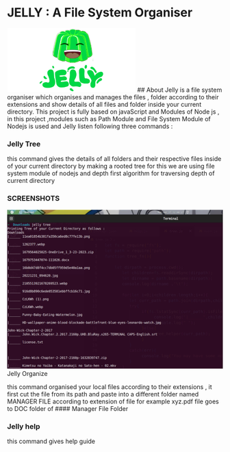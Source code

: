 # JELLY : A File System Organiser
<!-- PROJECT LOGO -->
  <a>
    <img src="Images/logo.png" alt="Logo" width="300" height="150" >
  </a>
<!-- ABOUT  -->
## About
Jelly is a file system organiser which organises and manages the files , folder according to their extensions and show details of all files and folder inside your current directory.
This project is fully based on javaScript and Modules of Node js , in this project ,modules such as Path Module and File System Module  of Nodejs is used and  Jelly listen following three commands : 

### Jelly Tree
this command gives the details of all folders and their respective files inside of your current directory by making a rooted tree 
for this we are using file system module of nodejs and depth first algorithm for traversing depth of current directory 

### SCREENSHOTS
 <a>
    <img src="Images/Jelly_Tree.png" alt="SS >
  </a>

### Jelly Organize
this command organised your local files according to their extensions , it first cut the file from its path and paste into a different folder named MANAGER FILE according to extension of file
for example  xyz.pdf file goes to DOC folder of #### Manager File  Folder

### Jelly help
this command gives help guide 
